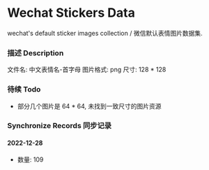 # Wechat Stickers Data

wechat's default sticker images collection / 微信默认表情图片数据集.

### 描述 Description

文件名: 中文表情名-首字母
图片格式: png
尺寸: 128 * 128 

### 待续 Todo

- 部分几个图片是 64 * 64, 未找到一致尺寸的图片资源

### Synchronize Records 同步记录

#### 2022-12-28

- 数量: 109
  

